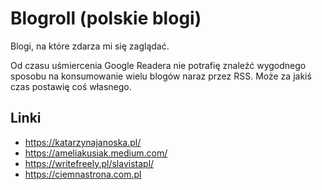 # Blogroll (polskie blogi)

Blogi, na które zdarza mi się zaglądać.

Od czasu uśmiercenia Google Readera nie potrafię znaleźć wygodnego sposobu na konsumowanie wielu blogów naraz przez RSS. Może za jakiś czas postawię coś własnego.

## Linki

- https://katarzynajanoska.pl/
- https://ameliakusiak.medium.com/
- https://writefreely.pl/slavistapl/
- https://ciemnastrona.com.pl